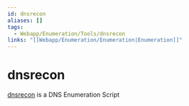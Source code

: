 ```yaml
---
id: dnsrecon
aliases: []
tags:
  - Webapp/Enumeration/Tools/dnsrecon
links: "[[Webapp/Enumeration/Enumeration|Enumeration]]"
---
```


# dnsrecon

[dnsrecon](https://github.com/darkoperator/dnsrecon)
is a DNS Enumeration Script
